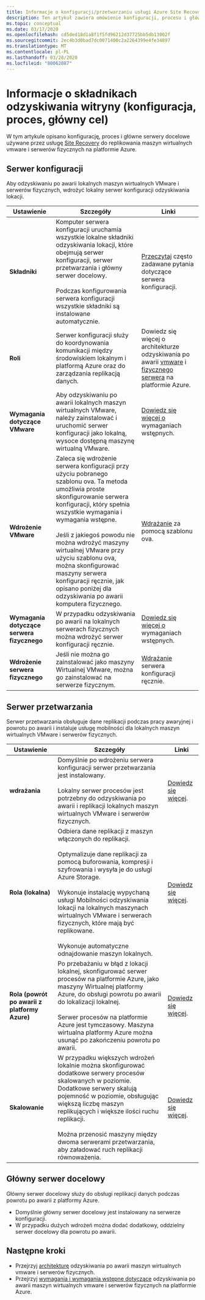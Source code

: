 ```yaml
---
title: Informacje o konfiguracji/przetwarzaniu usługi Azure Site Recovery/głównych serwerach docelowych
description: Ten artykuł zawiera omówienie konfiguracji, procesu i głównych serwerów docelowych używanych podczas konfigurowania odzyskiwania po awarii lokalnych maszyn wirtualnych VMware na platformie Azure za pomocą usługi Azure Site Recovery
ms.topic: conceptual
ms.date: 03/17/2020
ms.openlocfilehash: cd5ded18d1a8f1f5fd96212d37725bb5db13002f
ms.sourcegitcommit: 2ec4b3d0bad7dc0071400c2a2264399e4fe34897
ms.translationtype: MT
ms.contentlocale: pl-PL
ms.lasthandoff: 03/28/2020
ms.locfileid: "80062087"
---
```

# <a name="about-site-recovery-components-configuration-process-master-target"></a>Informacje o składnikach odzyskiwania witryny (konfiguracja, proces, główny cel)

W tym artykule opisano konfigurację, proces i główne serwery docelowe używane przez usługę [Site Recovery](site-recovery-overview.md) do replikowania maszyn wirtualnych vmware i serwerów fizycznych na platformie Azure.

## <a name="configuration-server"></a>Serwer konfiguracji

Aby odzyskiwaniu po awarii lokalnych maszyn wirtualnych VMware i serwerów fizycznych, wdrożyć lokalny serwer konfiguracji odzyskiwania lokacji.

**Ustawienie** | **Szczegóły** | **Linki**
--- | --- | ---
**Składniki**  | Komputer serwera konfiguracji uruchamia wszystkie lokalne składniki odzyskiwania lokacji, które obejmują serwer konfiguracji, serwer przetwarzania i główny serwer docelowy.<br/><br/> Podczas konfigurowania serwera konfiguracji wszystkie składniki są instalowane automatycznie. | [Przeczytaj](vmware-azure-common-questions.md#configuration-server) często zadawane pytania dotyczące serwera konfiguracji.
**Roli** | Serwer konfiguracji służy do koordynowania komunikacji między środowiskiem lokalnym i platformą Azure oraz do zarządzania replikacją danych. | Dowiedz się więcej o architekturze odzyskiwania po awarii [vmware](vmware-azure-architecture.md) i [fizycznego serwera](physical-azure-architecture.md) na platformie Azure.
**Wymagania dotyczące VMware** | Aby odzyskiwaniu po awarii lokalnych maszyn wirtualnych VMware, należy zainstalować i uruchomić serwer konfiguracji jako lokalną, wysoce dostępną maszynę wirtualną VMware. | [Dowiedz się więcej o](vmware-azure-deploy-configuration-server.md#prerequisites) wymaganiach wstępnych.
**Wdrożenie VMware** | Zaleca się wdrożenie serwera konfiguracji przy użyciu pobranego szablonu ova. Ta metoda umożliwia proste skonfigurowanie serwera konfiguracji, który spełnia wszystkie wymagania i wymagania wstępne.<br/><br/> Jeśli z jakiegoś powodu nie można wdrożyć maszyny wirtualnej VMware przy użyciu szablonu ova, można skonfigurować maszyny serwera konfiguracji ręcznie, jak opisano poniżej dla odzyskiwania po awarii komputera fizycznego. | [Wdrażanie](vmware-azure-deploy-configuration-server.md#deploy-a-configuration-server-through-an-ova-template) za pomocą szablonu ova.
**Wymagania dotyczące serwera fizycznego** | W przypadku odzyskiwania po awarii na lokalnych serwerach fizycznych można wdrożyć serwer konfiguracji ręcznie. | [Dowiedz się więcej o](physical-azure-set-up-source.md#prerequisites) wymaganiach wstępnych.
**Wdrożenie serwera fizycznego** | Jeśli nie można go zainstalować jako maszyny Wirtualnej VMware, można go zainstalować na serwerze fizycznym. | [Wdrażanie](physical-azure-set-up-source.md#set-up-the-source-environment) serwera konfiguracji ręcznie.

## <a name="process-server"></a>Serwer przetwarzania

Serwer przetwarzania obsługuje dane replikacji podczas pracy awaryjnej i powrotu po awarii i instaluje usługę mobilności dla lokalnych maszyn wirtualnych VMware i serwerów fizycznych.

**Ustawienie** | **Szczegóły** | **Linki**
--- | --- | ---
**wdrażania**  | Domyślnie po wdrożeniu serwera konfiguracji serwer przetwarzania jest instalowany. <br/><br/> Lokalny serwer procesów jest potrzebny do odzyskiwania po awarii i replikacji lokalnych maszyn wirtualnych VMware i serwerów fizycznych. | [Dowiedz się więcej](vmware-azure-architecture.md#architectural-components).
**Rola (lokalna)** | Odbiera dane replikacji z maszyn włączonych do replikacji. <br/><br/> Optymalizuje dane replikacji za pomocą buforowania, kompresji i szyfrowania i wysyła je do usługi Azure Storage. <br/><br/> Wykonuje instalację wypychaną usługi Mobilności odzyskiwania lokacji na lokalnych maszynach wirtualnych VMware i serwerach fizycznych, które mają być replikowane. <br/><br/> Wykonuje automatyczne odnajdowanie maszyn lokalnych. | [Dowiedz się więcej](vmware-azure-enable-replication.md).
**Rola (powrót po awarii z platformy Azure)** | Po przebażaniu w błąd z lokacji lokalnej, skonfigurować serwer procesów na platformie Azure, jako maszyny Wirtualnej platformy Azure, do obsługi powrotu po awarii do lokalizacji lokalnej.<br/><br/> Serwer procesów na platformie Azure jest tymczasowy. Maszyna wirtualna platformy Azure można usunąć po zakończeniu powrotu po awarii. | [Dowiedz się więcej](vmware-azure-set-up-process-server-azure.md).
**Skalowanie** | W przypadku większych wdrożeń lokalnie można skonfigurować dodatkowe serwery procesów skalowanych w poziomie. Dodatkowe serwery skalują pojemność w poziomie, obsługując większą liczbę maszyn replikujących i większe ilości ruchu replikacji.<br/><br/> Można przenosić maszyny między dwoma serwerami przetwarzania, aby załadować ruch replikacji równoważenia. | [Dowiedz się więcej](vmware-azure-set-up-process-server-scale.md).

## <a name="master-target-server"></a>Główny serwer docelowy

Główny serwer docelowy służy do obsługi replikacji danych podczas powrotu po awarii z platformy Azure.

- Domyślnie główny serwer docelowy jest instalowany na serwerze konfiguracji.
- W przypadku dużych wdrożeń można dodać dodatkowy, oddzielny serwer docelowy dla powrotu po awarii.

## <a name="next-steps"></a>Następne kroki

- Przejrzyj [architekturę](vmware-azure-architecture.md) odzyskiwania po awarii maszyn wirtualnych vmware i serwerów fizycznych.
- Przejrzyj [wymagania i wymagania wstępne dotyczące](vmware-physical-azure-support-matrix.md) odzyskiwania po awarii maszyn wirtualnych vmware i serwerów fizycznych na platformie Azure.
